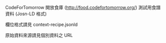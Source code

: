 CodeForTomorrow 開放食庫 (http://food.codefortomorrow.org/) 測試用食譜資料 (Josn-LD 格式)

欄位格式請見 context-recipe.jsonld

原始資料來源請見個別資料之 URL
